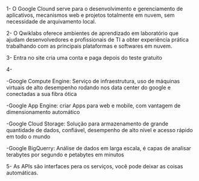 1- O Google Clound serve para o desenvolvimento e gerenciamento de aplicativos, mecanismos web e projetos totalmente em nuvem, sem necessidade de arquivamento local.  

 

2- O Qwiklabs oferece ambientes de aprendizado em laboratório que ajudam desenvolvedores e profissionais de TI a obter experiência prática trabalhando com as principais plataformas e softwares em nuvem. 

 

3- Entra no site cria uma conta e paga depois do teste gratuito  

 
4-

-Google Compute Engine: Serviço de infraestrutura, uso de máquinas virtuais de alto desempenho rodando nos data center do google e conectadas a sua fibra ótica 

-Google App Engine: criar Apps para web e mobile, com vantagem de dimensionamento automático 

-Google Cloud Storage: Solução para armazenamento de grande quantidade de dados, confiável, desempenho de alto nível e acesso rápido em todo o mundo 

-Google BigQuerry: Análise de dados em larga escala, é capas de analisar terabytes por segundo e petabytes em minutos 

 

5- As APIs são interfaces pera os serviços, você pode deixar as coisas automáticas.  
